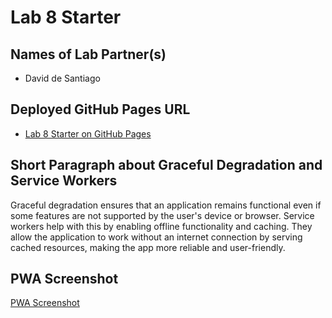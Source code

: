 # Lab 8 Starter

## Names of Lab Partner(s)
- David de Santiago

## Deployed GitHub Pages URL
- [Lab 8 Starter on GitHub Pages](https://ddesantiag0.github.io/Lab8-Starter/)

## Short Paragraph about Graceful Degradation and Service Workers

Graceful degradation ensures that an application remains functional even if some features are not supported by the user's device or browser. Service workers help with this by enabling offline functionality and caching. They allow the application to work without an internet connection by serving cached resources, making the app more reliable and user-friendly.

## PWA Screenshot
[PWA Screenshot](pwa.png)
